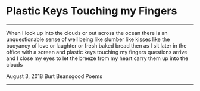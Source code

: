 # Plastic Keys Touching my Fingers
***
When I look up
into the clouds
or out across
the ocean
there is an unquestionable
sense of well being
like slumber
like kisses
like the buoyancy of love or laughter or fresh baked bread
then as I sit later
in the office with a screen and plastic keys touching my fingers
questions arrive
and I close my eyes
to let the breeze from my heart
carry them up
into the clouds

August 3, 2018
Burt Beansgood
Poems

***
